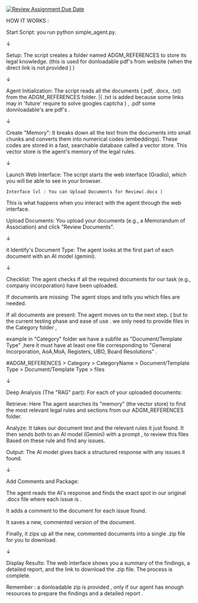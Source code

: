[![Review Assignment Due Date](https://classroom.github.com/assets/deadline-readme-button-22041afd0340ce965d47ae6ef1cefeee28c7c493a6346c4f15d667ab976d596c.svg)](https://classroom.github.com/a/vgbm4cZ0)

HOW IT WORKS :


Start Script: you run python simple_agent.py.

↓

Setup: The script creates a folder named ADGM_REFERENCES to store its legal knowledge. (this is used for donloadable pdf's from website (when the direct link is not provided )  )

↓

Agent Initialization: The script reads all the documents (.pdf, .docx, .txt) from the ADGM_REFERENCES folder.  |( .txt is added because some links may in 'future' require to solve googles captcha ) , .pdf some donnloadable's are pdf's .

↓

Create "Memory": It breaks down all the text from the documents into small chunks and converts them into numerical codes (embeddings). These codes are stored in a fast, searchable database called a vector store. This vector store is the agent's memory of the legal rules.

↓

Launch Web Interface: The script starts the web interface (Gradio), which you will be able to see in your browser. 

    Interface lvl : You can Upload Documents for Review(.docx )


This is what happens when you interact with the agent through the web interface.

Upload Documents: You upload your documents (e.g., a Memorandum of Association) and click "Review Documents".

↓

it Identify's Document Type: The agent looks at the first part of each document with an AI model (gemini).

↓

Checklist: The agent checks if all the required documents for our task (e.g., company incorporation) have been uploaded.

If documents are missing: The agent stops and tells you which files are needed.

If all documents are present: The agent moves on to the next step. ( but to the current testing phase and ease of use . we only need to provide files in the Category folder ,

 example in "Category" folder we have a subfile as "Document/Template Type" ,here it must have at least one file corresponding to "General Incorporation, AoA,MoA, Registers, UBO, Board Resolutions" .

#ADGM_REFERENCES > Category > CategoryName > Document/Template Type > Document/Template Type > files  

↓

Deep Analysis (The "RAG" part): For each of your uploaded documents:

Retrieve: Here The agent searches its "memory" (the vector store) to find the most relevant legal rules and sections from our ADGM_REFERENCES folder.

Analyze: It takes our document text and the relevant rules it just found. It then sends both to an AI model (Gemini) with a prompt , to review this files Based on these rule and find any issues.

Output: The AI model gives back a structured response with any issues it found.

↓

Add Comments and Package:

The agent reads the AI's response and finds the exact spot in our original .docx file where each issue is .

It adds a comment to the document for each issue found.

It saves a new, commented version of the document.

Finally, it zips up all the new, commented documents into a single .zip file for you to download.

↓

Display Results: The web interface shows you a summary of the findings, a detailed report, and the link to download the .zip file. The process is complete.

Remember : a donloadable zip is provided , only if our agent has enough resources to prepare the findings and a detailed report .
